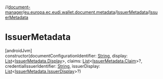 //[document-manager](../../../index.md)/[eu.europa.ec.eudi.wallet.document.metadata](../index.md)/[IssuerMetadata](index.md)/[IssuerMetadata](-issuer-metadata.md)

# IssuerMetadata

[androidJvm]\
constructor(documentConfigurationIdentifier: [String](https://kotlinlang.org/api/latest/jvm/stdlib/kotlin-stdlib/kotlin/-string/index.html), display: [List](https://kotlinlang.org/api/latest/jvm/stdlib/kotlin-stdlib/kotlin.collections/-list/index.html)&lt;[IssuerMetadata.Display](-display/index.md)&gt;, claims: [List](https://kotlinlang.org/api/latest/jvm/stdlib/kotlin-stdlib/kotlin.collections/-list/index.html)&lt;[IssuerMetadata.Claim](-claim/index.md)&gt;?, credentialIssuerIdentifier: [String](https://kotlinlang.org/api/latest/jvm/stdlib/kotlin-stdlib/kotlin/-string/index.html), issuerDisplay: [List](https://kotlinlang.org/api/latest/jvm/stdlib/kotlin-stdlib/kotlin.collections/-list/index.html)&lt;[IssuerMetadata.IssuerDisplay](-issuer-display/index.md)&gt;?)
